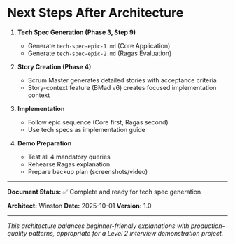 # Next Steps After Architecture

1. **Tech Spec Generation (Phase 3, Step 9)**
   - Generate `tech-spec-epic-1.md` (Core Application)
   - Generate `tech-spec-epic-2.md` (Ragas Evaluation)

2. **Story Creation (Phase 4)**
   - Scrum Master generates detailed stories with acceptance criteria
   - Story-context feature (BMad v6) creates focused implementation context

3. **Implementation**
   - Follow epic sequence (Core first, Ragas second)
   - Use tech specs as implementation guide

4. **Demo Preparation**
   - Test all 4 mandatory queries
   - Rehearse Ragas explanation
   - Prepare backup plan (screenshots/video)

---

**Document Status:** ✅ Complete and ready for tech spec generation

**Architect:** Winston
**Date:** 2025-10-01
**Version:** 1.0

---

_This architecture balances beginner-friendly explanations with production-quality patterns, appropriate for a Level 2 interview demonstration project._
